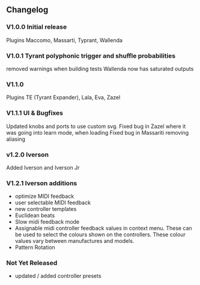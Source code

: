 ## Changelog

### V1.0.0 Initial release

Plugins Maccomo, Massarti, Typrant, Wallenda

### V1.0.1 Tyrant polyphonic trigger and shuffle probabilities

removed warnings when building tests
Wallenda now has saturated outputs

### V1.1.0

Plugins TE (Tyrant Expander), Lala, Eva, Zazel


### V1.1.1 UI & Bugfixes

Updated knobs and ports to use custom svg. 
Fixed bug in Zazel where it was going into learn mode, when loading
Fixed bug in Massariti removing aliasing

### v1.2.0 Iverson

Added Iverson and Iverson Jr

### V1.2.1 Iverson additions

 - optimize MIDI feedback
 - user selectable MIDI feedback
 - new controller templates
 - Euclidean beats
 - Slow midi feedback mode
 - Assignable midi controller feedback values in context menu. These can be used to select the colours shown on the controllers. These colour values vary between manufactures and models.
 - Pattern Rotation
  

### Not Yet Released

 - updated / added controller presets
 

